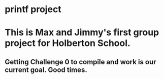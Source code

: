 # printf project
<h1>This is Max and Jimmy's first group project for Holberton School.</h1>
<h2>Getting Challenge 0 to compile and work is our current goal. Good times.</h2>
